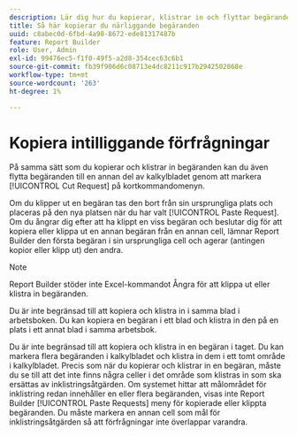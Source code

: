 ```yaml
---
description: Lär dig hur du kopierar, klistrar in och flyttar begäranden till en annan del av kalkylbladet.
title: Så här kopierar du närliggande begäranden
uuid: c8abec0d-6fbd-4a98-8672-ede81317487b
feature: Report Builder
role: User, Admin
exl-id: 99476ec5-f1f0-49f5-a2d8-354cec63c6b1
source-git-commit: fb39f906d6c08713e4dc8211c917b2942502868e
workflow-type: tm+mt
source-wordcount: '263'
ht-degree: 1%

---
```


# Kopiera intilliggande förfrågningar

På samma sätt som du kopierar och klistrar in begäranden kan du även flytta begäranden till en annan del av kalkylbladet genom att markera [!UICONTROL Cut Request] på kortkommandomenyn.

Om du klipper ut en begäran tas den bort från sin ursprungliga plats och placeras på den nya platsen när du har valt [!UICONTROL Paste Request]. Om du ångrar dig efter att ha klippt en viss begäran och beslutar dig för att kopiera eller klippa ut en annan begäran från en annan cell, lämnar Report Builder den första begäran i sin ursprungliga cell och agerar (antingen kopior eller klipp ut) den andra.

>[!NOTE]
>
>Report Builder stöder inte Excel-kommandot Ångra för att klippa ut eller klistra in begäranden.

Du är inte begränsad till att kopiera och klistra in i samma blad i arbetsboken. Du kan kopiera en begäran i ett blad och klistra in den på en plats i ett annat blad i samma arbetsbok.

Du är inte begränsad till att kopiera och klistra in en begäran i taget. Du kan markera flera begäranden i kalkylbladet och klistra in dem i ett tomt område i kalkylbladet. Precis som när du kopierar och klistrar in en begäran, måste du se till att det inte finns några celler i det område som klistras in som ska ersättas av inklistringsåtgärden. Om systemet hittar att målområdet för inklistring redan innehåller en eller flera begäranden, visas inte Report Builder [!UICONTROL Paste Requests] meny för kopierade eller klippta begäranden. Du måste markera en annan cell som mål för inklistringsåtgärden så att förfrågningar inte överlappar varandra.
